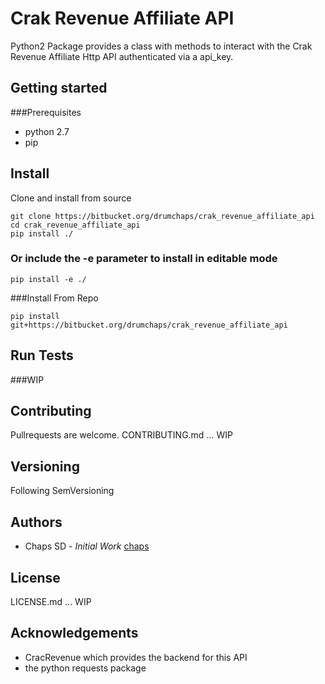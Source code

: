 # Crak Revenue Affiliate API

Python2 Package provides a class with methods to interact with the Crak Revenue Affiliate Http API authenticated via a api_key.

## Getting started


###Prerequisites

- python 2.7
- pip

## Install

Clone and install from source
```
git clone https://bitbucket.org/drumchaps/crak_revenue_affiliate_api
cd crak_revenue_affiliate_api
pip install ./
```

### Or include the -e parameter to install in editable mode
```
pip install -e ./
```

###Install From Repo
```
pip install git+https://bitbucket.org/drumchaps/crak_revenue_affiliate_api
```

## Run Tests

###WIP

## Contributing 

Pullrequests are welcome.
CONTRIBUTING.md ... WIP

## Versioning

Following SemVersioning

## Authors
* Chaps SD - *Initial Work* [chaps](https://github.com/chaps)

## License

LICENSE.md ... WIP

## Acknowledgements

* CracRevenue which provides the backend for this API
* the python requests package




